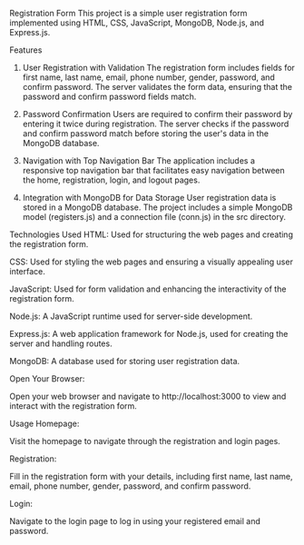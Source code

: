 Registration Form
This project is a simple user registration form implemented using HTML, CSS, JavaScript, MongoDB, Node.js, and Express.js.

Features
1. User Registration with Validation
The registration form includes fields for first name, last name, email, phone number, gender, password, and confirm password. The server validates the form data, ensuring that the password and confirm password fields match.

2. Password Confirmation
Users are required to confirm their password by entering it twice during registration. The server checks if the password and confirm password match before storing the user's data in the MongoDB database.

3. Navigation with Top Navigation Bar
The application includes a responsive top navigation bar that facilitates easy navigation between the home, registration, login, and logout pages.

4. Integration with MongoDB for Data Storage
User registration data is stored in a MongoDB database. The project includes a simple MongoDB model (registers.js) and a connection file (conn.js) in the src directory.

Technologies Used
HTML: Used for structuring the web pages and creating the registration form.

CSS: Used for styling the web pages and ensuring a visually appealing user interface.

JavaScript: Used for form validation and enhancing the interactivity of the registration form.

Node.js: A JavaScript runtime used for server-side development.

Express.js: A web application framework for Node.js, used for creating the server and handling routes.

MongoDB: A database used for storing user registration data.

Open Your Browser:

Open your web browser and navigate to http://localhost:3000 to view and interact with the registration form.

Usage
Homepage:

Visit the homepage to navigate through the registration and login pages.

Registration:

Fill in the registration form with your details, including first name, last name, email, phone number, gender, password, and confirm password.

Login:

Navigate to the login page to log in using your registered email and password.



